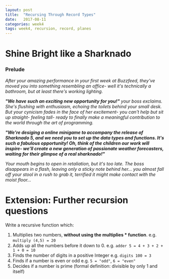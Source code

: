 ```yaml
---
layout: post
title:  "Recursing Through Record Types"
date:   2017-08-11
categories: week4
tags: week4, recursion, record, planes
---
```

# Shine Bright like a Sharknado
### Prelude
*After your amazing performance in your first week at Buzzfeed, they've moved you into something resembling an office- well it's technically a bathroom, but at least there's working lighting.*

***"We have such an exciting new opportunity for you!"*** *your boss exclaims. She's flushing with enthusiasm, echoing the toilets behind your small desk. But your cynicism fades in the face of her excitement- you can't help but sit up straight- feeling tall- ready to finally make a meaningful contribution to the world through the art of programming.*

***"We're desiging a online minigame to accompany the release of Sharknado 5, and we need you to set up the data types and functions. It's such a fabulous opportunity! Oh, think of the children our work will inspire- we'll create a new generation of passionate weather forecasters, waiting for their glimpse of a real sharknado!"***

*Your mouth begins to open in retaliation, but it's too late. The boss disappears in a flash, leaving only a sticky note behind her... you almost fall off your stool in a rush to grab it, terrified it might make contact with the moist floor...*

# Extension: Further recursion questions
Write a recursive function which:
1. Multiplies two numbers, **without using the multiplies * function**. e.g. `multiply (4,5) = 20`
2. Adds up all the numbers before it down to 0. e.g. `adder 5 = 4 + 3 + 2 + 1 + 0 = 10`
3. Finds the number of digits in a positive Integer e.g. `digits 100 = 3`
4. Finds if a number is even or odd e.g. `5 = "odd"`, `6 = "even"`
5. Decides if a number is prime (formal definition: divisible by only 1 and itself)
